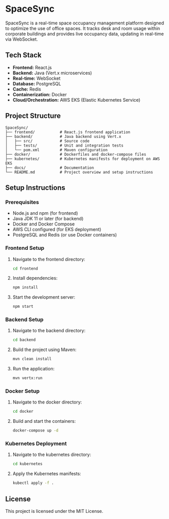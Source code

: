 # SpaceSync

SpaceSync is a real-time space occupancy management platform designed to optimize the use of office spaces. It tracks desk and room usage within corporate buildings and provides live occupancy data, updating in real-time via WebSocket.

## Tech Stack

- **Frontend:** React.js
- **Backend:** Java (Vert.x microservices)
- **Real-time:** WebSocket
- **Database:** PostgreSQL
- **Cache:** Redis
- **Containerization:** Docker
- **Cloud/Orchestration:** AWS EKS (Elastic Kubernetes Service)

## Project Structure

```
SpaceSync/
├── frontend/           # React.js frontend application
├── backend/            # Java backend using Vert.x
│   ├── src/            # Source code
│   ├── tests/          # Unit and integration tests
│   └── pom.xml         # Maven configuration
├── docker/             # Dockerfiles and docker-compose files
├── kubernetes/         # Kubernetes manifests for deployment on AWS EKS
├── docs/               # Documentation
└── README.md           # Project overview and setup instructions
```

## Setup Instructions

### Prerequisites

- Node.js and npm (for frontend)
- Java JDK 11 or later (for backend)
- Docker and Docker Compose
- AWS CLI configured (for EKS deployment)
- PostgreSQL and Redis (or use Docker containers)

### Frontend Setup

1. Navigate to the frontend directory:
   ```bash
   cd frontend
   ```
2. Install dependencies:
   ```bash
   npm install
   ```
3. Start the development server:
   ```bash
   npm start
   ```

### Backend Setup

1. Navigate to the backend directory:
   ```bash
   cd backend
   ```
2. Build the project using Maven:
   ```bash
   mvn clean install
   ```
3. Run the application:
   ```bash
   mvn vertx:run
   ```

### Docker Setup

1. Navigate to the docker directory:
   ```bash
   cd docker
   ```
2. Build and start the containers:
   ```bash
   docker-compose up -d
   ```

### Kubernetes Deployment

1. Navigate to the kubernetes directory:
   ```bash
   cd kubernetes
   ```
2. Apply the Kubernetes manifests:
   ```bash
   kubectl apply -f .
   ```

## License

This project is licensed under the MIT License.
